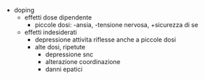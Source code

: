 - doping
	- effetti dose dipendente
		- piccole dosi: -ansia, -tensione nervosa, +sicurezza di se
	- effetti indesiderati
		- depressione attivita riflesse anche a piccole dosi
		- alte dosi, ripetute
			- depressione snc
			- alterazione coordinazione
			- danni epatici